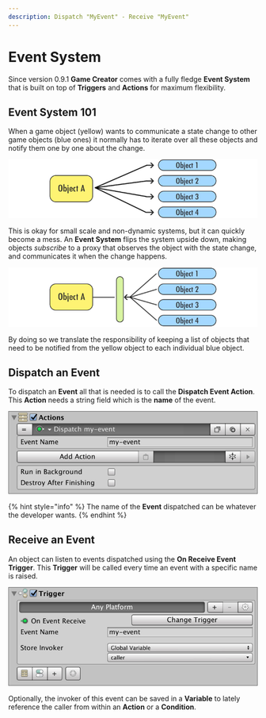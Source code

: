 ```yaml
---
description: Dispatch "MyEvent" - Receive "MyEvent"
---
```


# Event System

Since version 0.9.1 **Game Creator** comes with a fully fledge **Event System** that is built on top of **Triggers** and **Actions** for maximum flexibility.

## Event System 101

When a game object \(yellow\) wants to communicate a state change to other game objects \(blue ones\) it normally has to iterate over all these objects and notify them one by one about the change.

![](../../.gitbook/assets/event-system-old.jpg)

This is okay for small scale and non-dynamic systems, but it can quickly become a mess. An **Event System** flips the system upside down, making objects _subscribe_ to a proxy that observes the object with the state change, and communicates it when the change happens.

![](../../.gitbook/assets/event-system-new.jpg)

By doing so we translate the responsibility of keeping a list of objects that need to be notified from the yellow object to each individual blue object.

## Dispatch an Event

To dispatch an **Event** all that is needed is to call the **Dispatch Event Action**. This **Action** needs a string field which is the **name** of the event.

![\(A Dispatch Event Action using &quot;my-event&quot; as the name of the Event\)](../../.gitbook/assets/event-system-action.jpg)

{% hint style="info" %}
The name of the **Event** dispatched can be whatever the developer wants.
{% endhint %}

## Receive an Event

An object can listen to events dispatched using the **On Receive Event Trigger**. This **Trigger** will be called every time an event with a specific name is raised.

![\(Trigger set to detect when a &quot;my-event&quot; Event is dispatched\)](../../.gitbook/assets/event-system-trigger.jpg)

Optionally, the invoker of this event can be saved in a **Variable** to lately reference the caller from within an **Action** or a **Condition**.

